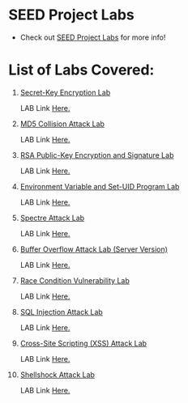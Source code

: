 # SEED Project Labs

- Check out [SEED Project Labs](https://seedsecuritylabs.org/Labs_20.04/) for more info!

# List of Labs Covered:
1. [Secret-Key Encryption Lab](/1-secret-key-encrypt/)
    
    LAB Link [Here.](https://seedsecuritylabs.org/Labs_20.04/Crypto/Crypto_Encryption/)

2. [MD5 Collision Attack Lab](/2-MD5-attack/)

    LAB Link [Here.](https://seedsecuritylabs.org/Labs_20.04/Crypto/Crypto_MD5_Collision/)

3. [RSA Public-Key Encryption and Signature Lab](/3-RSA/)

    LAB Link [Here.](https://seedsecuritylabs.org/Labs_20.04/Crypto/Crypto_RSA/)

4. [Environment Variable and Set-UID Program Lab](/4-environment-variable-and-setuid/)

    LAB Link [Here.](https://seedsecuritylabs.org/Labs_20.04/Software/Environment_Variable_and_SetUID/)

5. [Spectre Attack Lab](/5-Spectre-attack/)

    LAB Link [Here.](https://seedsecuritylabs.org/Labs_20.04/System/Spectre_Attack/)

6. [Buffer Overflow Attack Lab (Server Version)](/6-buffer-overflow-attack-(server)/)

    LAB Link [Here.](https://seedsecuritylabs.org/Labs_20.04/Software/Buffer_Overflow_Server/)

7. [Race Condition Vulnerability Lab](/7-race-condition/)

    LAB Link [Here.](https://seedsecuritylabs.org/Labs_20.04/Software/Race_Condition/)

8. [SQL Injection Attack Lab](/8-SQL-injection-attack/)

    LAB Link [Here.](https://seedsecuritylabs.org/Labs_20.04/Web/Web_SQL_Injection/)

9. [Cross-Site Scripting (XSS) Attack Lab](/9-Cross-Site-Scripting-(XSS)/)

    LAB Link [Here.](https://seedsecuritylabs.org/Labs_20.04/Web/Web_XSS_Elgg/)

10. [Shellshock Attack Lab](/10-Shellshock-Attack/)

    LAB Link [Here.](https://seedsecuritylabs.org/Labs_20.04/Web/Shellshock/)